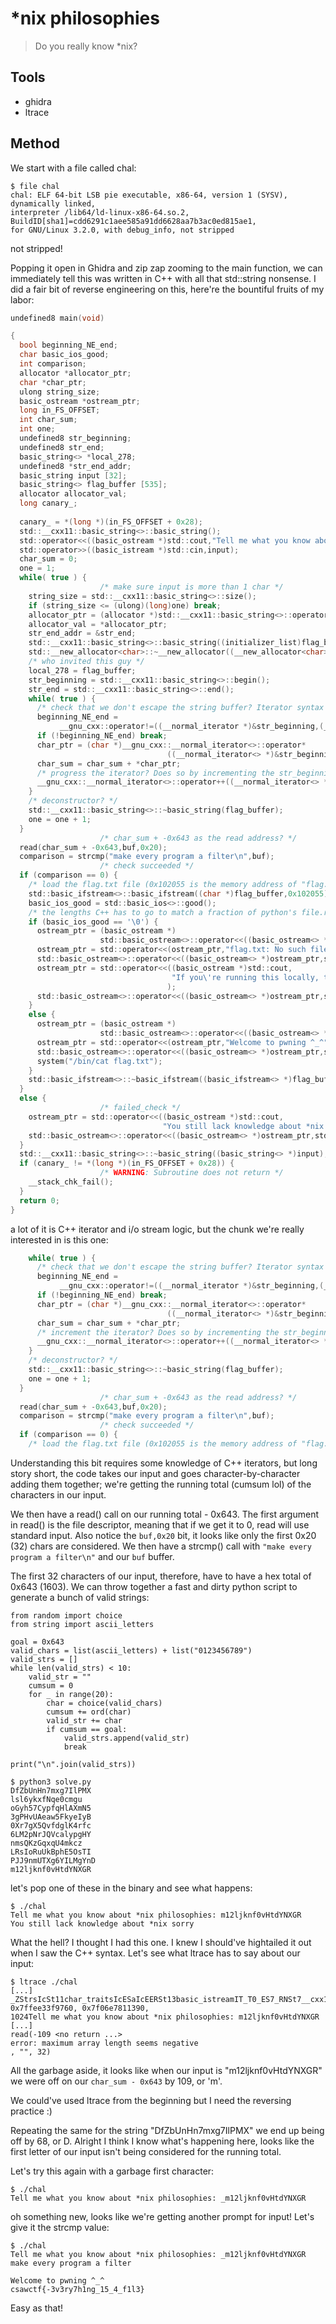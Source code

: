 # *nix philosophies
> Do you really know *nix?
## Tools
- ghidra
- ltrace
## Method
We start with a file called chal:
```shell
$ file chal 
chal: ELF 64-bit LSB pie executable, x86-64, version 1 (SYSV), dynamically linked,
interpreter /lib64/ld-linux-x86-64.so.2, BuildID[sha1]=cdd6291c1aee585a91dd6628aa7b3ac0ed815ae1,
for GNU/Linux 3.2.0, with debug_info, not stripped
```
not stripped!

Popping it open in Ghidra and zip zap zooming to the main function, we can immediately tell this was written in C++ with all that std::string nonsense. 
I did a fair bit of reverse engineering on this, here're the bountiful fruits of my labor: 

```c
undefined8 main(void)

{
  bool beginning_NE_end;
  char basic_ios_good;
  int comparison;
  allocator *allocator_ptr;
  char *char_ptr;
  ulong string_size;
  basic_ostream *ostream_ptr;
  long in_FS_OFFSET;
  int char_sum;
  int one;
  undefined8 str_beginning;
  undefined8 str_end;
  basic_string<> *local_278;
  undefined8 *str_end_addr;
  basic_string input [32];
  basic_string<> flag_buffer [535];
  allocator allocator_val;
  long canary_;
  
  canary_ = *(long *)(in_FS_OFFSET + 0x28);
  std::__cxx11::basic_string<>::basic_string();
  std::operator<<((basic_ostream *)std::cout,"Tell me what you know about *nix philosophies: ");
  std::operator>>((basic_istream *)std::cin,input);
  char_sum = 0;
  one = 1;
  while( true ) {
                    /* make sure input is more than 1 char */
    string_size = std::__cxx11::basic_string<>::size();
    if (string_size <= (ulong)(long)one) break;
    allocator_ptr = (allocator *)std::__cxx11::basic_string<>::operator[]((ulong)input);
    allocator_val = *allocator_ptr;
    str_end_addr = &str_end;
    std::__cxx11::basic_string<>::basic_string((initializer_list)flag_buffer,&allocator_val);
    std::__new_allocator<char>::~__new_allocator((__new_allocator<char> *)&str_end);
    /* who invited this guy */
    local_278 = flag_buffer;
    str_beginning = std::__cxx11::basic_string<>::begin();
    str_end = std::__cxx11::basic_string<>::end();
    while( true ) {
      /* check that we don't escape the string buffer? Iterator syntax garbage */
      beginning_NE_end =
           __gnu_cxx::operator!=((__normal_iterator *)&str_beginning,(__normal_iterator *)&str_end);
      if (!beginning_NE_end) break;
      char_ptr = (char *)__gnu_cxx::__normal_iterator<>::operator*
                                   ((__normal_iterator<> *)&str_beginning);
      char_sum = char_sum + *char_ptr;
      /* progress the iterator? Does so by incrementing the str_beginning address methinks */
      __gnu_cxx::__normal_iterator<>::operator++((__normal_iterator<> *)&str_beginning);
    }
    /* deconstructor? */
    std::__cxx11::basic_string<>::~basic_string(flag_buffer);
    one = one + 1;
  }
                    /* char_sum + -0x643 as the read address? */
  read(char_sum + -0x643,buf,0x20);
  comparison = strcmp("make every program a filter\n",buf);
                    /* check succeeded */
  if (comparison == 0) {
    /* load the flag.txt file (0x102055 is the memory address of "flag.txt" in the data section of the binary) */
    std::basic_ifstream<>::basic_ifstream((char *)flag_buffer,0x102055);
    basic_ios_good = std::basic_ios<>::good();
    /* the lengths C++ has to go to match a fraction of python's file.read() /j */
    if (basic_ios_good == '\0') {
      ostream_ptr = (basic_ostream *)
                    std::basic_ostream<>::operator<<((basic_ostream<> *)std::cout,std::endl<>);
      ostream_ptr = std::operator<<(ostream_ptr,"flag.txt: No such file or directory");
      std::basic_ostream<>::operator<<((basic_ostream<> *)ostream_ptr,std::endl<>);
      ostream_ptr = std::operator<<((basic_ostream *)std::cout,
                                    "If you\'re running this locally, then running it on the remote server should give you the flag!"
                                   );
      std::basic_ostream<>::operator<<((basic_ostream<> *)ostream_ptr,std::endl<>);
    }
    else {
      ostream_ptr = (basic_ostream *)
                    std::basic_ostream<>::operator<<((basic_ostream<> *)std::cout,std::endl<>);
      ostream_ptr = std::operator<<(ostream_ptr,"Welcome to pwning ^_^");
      std::basic_ostream<>::operator<<((basic_ostream<> *)ostream_ptr,std::endl<>);
      system("/bin/cat flag.txt");
    }
    std::basic_ifstream<>::~basic_ifstream((basic_ifstream<> *)flag_buffer);
  }
  else {
                    /* failed_check */
    ostream_ptr = std::operator<<((basic_ostream *)std::cout,
                                  "You still lack knowledge about *nix sorry");
    std::basic_ostream<>::operator<<((basic_ostream<> *)ostream_ptr,std::endl<>);
  }
  std::__cxx11::basic_string<>::~basic_string((basic_string<> *)input);
  if (canary_ != *(long *)(in_FS_OFFSET + 0x28)) {
                    /* WARNING: Subroutine does not return */
    __stack_chk_fail();
  }
  return 0;
}
```
a lot of it is C++ iterator and i/o stream logic, but the chunk we're really interested in is this one:
```c
    while( true ) {
      /* check that we don't escape the string buffer? Iterator syntax garbage */
      beginning_NE_end =
           __gnu_cxx::operator!=((__normal_iterator *)&str_beginning,(__normal_iterator *)&str_end);
      if (!beginning_NE_end) break;
      char_ptr = (char *)__gnu_cxx::__normal_iterator<>::operator*
                                   ((__normal_iterator<> *)&str_beginning);
      char_sum = char_sum + *char_ptr;
      /* increment the iterator? Does so by incrementing the str_beginning address methinks */
      __gnu_cxx::__normal_iterator<>::operator++((__normal_iterator<> *)&str_beginning);
    }
    /* deconstructor? */
    std::__cxx11::basic_string<>::~basic_string(flag_buffer);
    one = one + 1;
  }
                    /* char_sum + -0x643 as the read address? */
  read(char_sum + -0x643,buf,0x20);
  comparison = strcmp("make every program a filter\n",buf);
                    /* check succeeded */
  if (comparison == 0) {
    /* load the flag.txt file (0x102055 is the memory address of "flag.txt" in the data section of the binary) */
````
Understanding this bit requires some knowledge of C++ iterators, but long story short, the code takes our input 
and goes character-by-character adding them together; we're getting the running total (cumsum lol) of the characters in our input.

We then have a read() call on our running total - 0x643. The first argument in read() is the file descriptor, meaning that if we get it to 0, read will use standard input. 
Also notice the ```buf,0x20``` bit, it looks like only the first 0x20 (32) chars are considered. We then have a strcmp() call with ```"make every program a filter\n"``` and our ```buf``` buffer.

The first 32 characters of our input, therefore, have to have a hex total of 0x643 (1603). We can throw together a fast and dirty python script to generate a bunch of valid strings:
```python3
from random import choice
from string import ascii_letters

goal = 0x643
valid_chars = list(ascii_letters) + list("0123456789")
valid_strs = []
while len(valid_strs) < 10:
    valid_str = ""
    cumsum = 0
    for _ in range(20):
        char = choice(valid_chars)
        cumsum += ord(char)
        valid_str += char
        if cumsum == goal:
            valid_strs.append(valid_str)
            break

print("\n".join(valid_strs))
```

```shell
$ python3 solve.py
DfZbUnHn7mxg7IlPMX
lsl6ykxfNqe0cmgu
oGyh57CypfqHlAXmN5
3gPHvUAeaw5FkyeIyB
0Xr7gX5QvfdglK4rfc
6LM2pNrJQVcalypgHY
nmsQKzGqxqU4mkcz
LRsIoRuUkBphE5OsTI
PJJ9nmUTXg6YILMgYnD
m12ljknf0vHtdYNXGR
```

let's pop one of these in the binary and see what happens:
```shell
$ ./chal 
Tell me what you know about *nix philosophies: m12ljknf0vHtdYNXGR
You still lack knowledge about *nix sorry
```
What the hell? I thought I had this one. I knew I should've hightailed it out when I saw the C++ syntax. Let's see what ltrace has to say about our input:

```shell
$ ltrace ./chal
[...]
_ZStrsIcSt11char_traitsIcESaIcEERSt13basic_istreamIT_T0_ES7_RNSt7__cxx1112basic_stringIS4_S5_T1_EE(0x55f2a1f951e0, 0x7ffee33f9760, 0x7f06e7811390,
1024Tell me what you know about *nix philosophies: m12ljknf0vHtdYNXGR
[...]
read(-109 <no return ...>
error: maximum array length seems negative
, "", 32)
```
All the garbage aside, it looks like when our input is "m12ljknf0vHtdYNXGR" we were off on our ```char_sum - 0x643``` by 109, or 'm'. 

We could've used ltrace from the beginning but I need the reversing practice :)

Repeating the same for the string "DfZbUnHn7mxg7IlPMX" we end up being off by 68, or D.
Alright I think I know what's happening here, looks like the first letter of our input isn't being considered for the running total. 

Let's try this again with a garbage first character:
```shell
$ ./chal 
Tell me what you know about *nix philosophies: _m12ljknf0vHtdYNXGR
```
oh something new, looks like we're getting another prompt for input! Let's give it the strcmp value:
```shell
$ ./chal 
Tell me what you know about *nix philosophies: _m12ljknf0vHtdYNXGR
make every program a filter

Welcome to pwning ^_^
csawctf{-3v3ry7h1ng_15_4_f1l3}
```

Easy as that!
